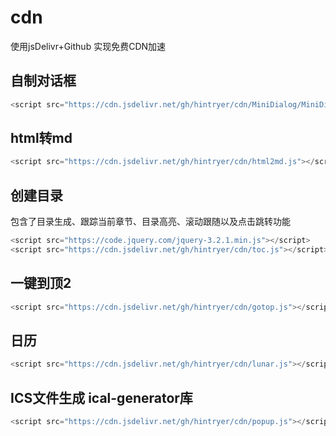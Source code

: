 # cdn
使用jsDelivr+Github 实现免费CDN加速

## 自制对话框
```javascript
<script src="https://cdn.jsdelivr.net/gh/hintryer/cdn/MiniDialog/MiniDialog.js"></script>
```

## html转md
```javascript
<script src="https://cdn.jsdelivr.net/gh/hintryer/cdn/html2md.js"></script>
```
## 创建目录
包含了目录生成、跟踪当前章节、目录高亮、滚动跟随以及点击跳转功能
```javascript
<script src="https://code.jquery.com/jquery-3.2.1.min.js"></script>
<script src="https://cdn.jsdelivr.net/gh/hintryer/cdn/toc.js"></script>
```
## 一键到顶2
```javascript
<script src="https://cdn.jsdelivr.net/gh/hintryer/cdn/gotop.js"></script>
```
## 日历
```javascript
<script src="https://cdn.jsdelivr.net/gh/hintryer/cdn/lunar.js"></script>
```
## ICS文件生成  ical-generator库
```javascript
<script src="https://cdn.jsdelivr.net/gh/hintryer/cdn/popup.js"></script>
```
